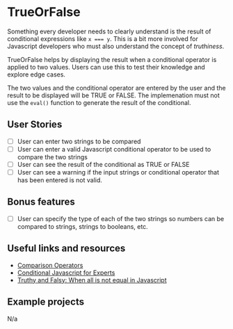 # TrueOrFalse

Something every developer needs to clearly understand is the result of
conditional expressions like `x === y`. This is a bit more involved for
Javascript developers who must also understand the concept of _truthiness_.

TrueOrFalse helps by displaying the result when a conditional operator is
applied to two values. Users can use this to test their knowledge and 
explore edge cases. 

The two values and the conditional operator are entered by the user and the
result to be displayed will be TRUE or FALSE. The implemenation must not use 
the `eval()` function to generate the result of the conditional.

## User Stories

-   [ ] User can enter two strings to be compared
-   [ ] User can enter a valid Javascript conditional operator to be used 
to compare the two strings
-   [ ] User can see the result of the conditional as TRUE or FALSE
-   [ ] User can see a warning if the input strings or conditional operator
that has been entered is not valid.

## Bonus features

-   [ ] User can specify the type of each of the two strings so numbers can
be compared to strings, strings to booleans, etc.

## Useful links and resources

- [Comparison Operators](https://developer.mozilla.org/en-US/docs/Web/JavaScript/Reference/Operators/Comparison_Operators)
- [Conditional Javascript for Experts](https://hackernoon.com/conditional-javascript-for-experts-d2aa456ef67c)
- [Truthy and Falsy: When all is not equal in Javascript](https://www.sitepoint.com/javascript-truthy-falsy/)

## Example projects

N/a
